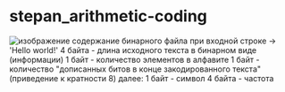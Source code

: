 # stepan_arithmetic-coding
![изображение](https://github.com/stepannotuser/stepan_arithmetic-coding/assets/123289772/3dbb8000-ce53-485a-afcf-10cbca6e0ce0)
содержание бинарного файла при входной строке -> 'Hello world!'
4 байта - длина исходного текста в бинарном виде (информации)
1 байт - количество элементов в алфавите
1 байт - количество "дописанных битов в конце закодированного текста" (приведение к кратности 8)
далее:
 1 байт - символ
 4 байта - частота
